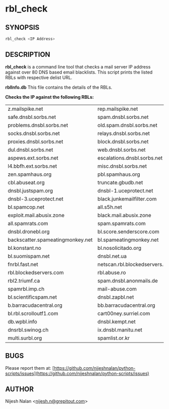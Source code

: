 # rbl_check

## SYNOPSIS

```sh
rbl_check <IP Address>
```

## DESCRIPTION

**rbl_check** is a command line tool that checks a mail server IP address against over 80 DNS based email blacklists. This script prints the listed RBLs with respective delist URL. 

**rblInfo.db** This file contains the details of the RBLs. 

**Checks the IP against the following RBLs:**

|    |    |    |
| ------ | ------ | ------ |
| z.mailspike.net | rep.mailspike.net | bl.mailspike.net | 
| safe.dnsbl.sorbs.net | spam.dnsbl.sorbs.net | recent.spam.dnsbl.sorbs.net |
| problems.dnsbl.sorbs.net | old.spam.dnsbl.sorbs.net | new.spam.dnsbl.sorbs.net | 
| socks.dnsbl.sorbs.net | relays.dnsbl.sorbs.net | smtp.dnsbl.sorbs.net |
| proxies.dnsbl.sorbs.net | block.dnsbl.sorbs.net | dnsbl.sorbs.net | 
| dul.dnsbl.sorbs.net | web.dnsbl.sorbs.net | zombie.dnsbl.sorbs.net |
| aspews.ext.sorbs.net | escalations.dnsbl.sorbs.net | http.dnsbl.sorbs.net 
| l4.bbfh.ext.sorbs.net | misc.dnsbl.sorbs.net | xbl.spamhaus.org |
| zen.spamhaus.org | pbl.spamhaus.org | sbl.spamhaus.org | 
| cbl.abuseat.org | truncate.gbudb.net | ips.backscatterer.org |
| dnsbl.justspam.org | dnsbl-1.uceprotect.net | dnsbl-2.uceprotect.net |
| dnsbl-3.uceprotect.net | black.junkemailfilter.com | hostkarma.junkemailfilter.com |
| bl.spamcop.net | all.s5h.net | rbl.interserver.net | 
| exploit.mail.abusix.zone | black.mail.abusix.zone | dyna.spamrats.com |
| all.spamrats.com | spam.spamrats.com | noptr.spamrats.com | 
| dnsbl.dronebl.org | bl.score.senderscore.com | 0spam.fusionzero.com |
| backscatter.spameatingmonkey.net | bl.spameatingmonkey.net | bl.blocklist.de | 
| bl.konstant.no | bl.nosolicitado.org | bl.worst.nosolicitado.org |
| bl.suomispam.net | dnsbl.net.ua | dnsbl.spfbl.net | 
| fnrbl.fast.net | netscan.rbl.blockedservers.com | spam.rbl.blockedservers.com |
| rbl.blockedservers.com | rbl.abuse.ro | rbl.dns-servicios.com | 
| rbl2.triumf.ca | spam.dnsbl.anonmails.de | spam.pedantic.org |
| spamrbl.imp.ch | mail-abuse.com | torexit.dan.me.uk | 
| bl.scientificspam.net | dnsbl.zapbl.net | access.redhawk.org |
| b.barracudacentral.org | bb.barracudacentral.org | bl.drmx.org | 
| bl.rbl.scrolloutf1.com | cart00ney.surriel.com | psbl.surriel.com |
| db.wpbl.info | dnsbl.kempt.net | dnsbl.tornevall.org | 
| dnsrbl.swinog.ch | ix.dnsbl.manitu.net | mail-abuse.blacklist.jippg.org |
| multi.surbl.org | spamlist.or.kr | spamsources.fabel.dk | 

## BUGS

Please report them at: [https://github.com/nijeshnalan/python-scripts/issues](https://github.com/nijeshnalan/python-scripts/issues)

## AUTHOR

Nijesh Nalan \<<nijesh.n@grepitout.com>\>

